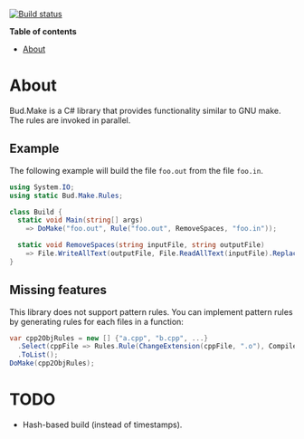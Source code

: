 [![Build status](https://ci.appveyor.com/api/projects/status/190xdtdaq6dotbjb/branch/master?svg=true)](https://ci.appveyor.com/project/urbas/bud-make/branch/master)

__Table of contents__

* [About](#about)


# About

Bud.Make is a C# library that provides functionality similar to GNU make. The rules are invoked in parallel.


## Example

The following example will build the file `foo.out` from the file `foo.in`.

```csharp
using System.IO;
using static Bud.Make.Rules;

class Build {
  static void Main(string[] args)
    => DoMake("foo.out", Rule("foo.out", RemoveSpaces, "foo.in"));

  static void RemoveSpaces(string inputFile, string outputFile)
    => File.WriteAllText(outputFile, File.ReadAllText(inputFile).Replace(" ", ""));
}
```

## Missing features

This library does not support pattern rules. You can implement pattern rules by generating rules for each files in a function:

```csharp
var cpp2ObjRules = new [] {"a.cpp", "b.cpp", ...}
  .Select(cppFile => Rules.Rule(ChangeExtension(cppFile, ".o"), CompileCppToObj, cppFile))
  .ToList();
DoMake(cpp2ObjRules);
```

# TODO

-   Hash-based build (instead of timestamps).